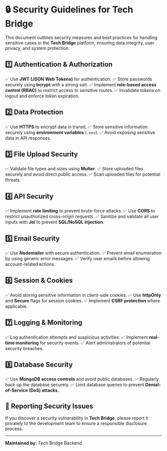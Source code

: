 # 🔒 Security Guidelines for Tech Bridge

This document outlines security measures and best practices for handling sensitive cases in the **Tech Bridge** platform, ensuring data integrity, user privacy, and system protection.

## 1️⃣ Authentication & Authorization
✅ Use **JWT (JSON Web Tokens)** for authentication.
✅ Store passwords securely using **bcrypt** with a strong salt.
✅ Implement **role-based access control (RBAC)** to restrict access to sensitive routes.
✅ Invalidate tokens on logout and enforce token expiration.

## 2️⃣ Data Protection
✅ Use **HTTPS** to encrypt data in transit.
✅ Store sensitive information securely using **environment variables** (`.env`).
✅ Avoid exposing sensitive data in API responses.

## 3️⃣ File Upload Security
✅ Validate file types and sizes using **Multer**.
✅ Store uploaded files securely and avoid direct public access.
✅ Scan uploaded files for potential threats.

## 4️⃣ API Security
✅ Implement **rate limiting** to prevent brute-force attacks.
✅ Use **CORS** to restrict unauthorized cross-origin requests.
✅ Sanitize and validate all user inputs with **Joi** to prevent **SQL/NoSQL injection**.

## 5️⃣ Email Security
✅ Use **Nodemailer** with secure authentication.
✅ Prevent email enumeration by using generic error messages.
✅ Verify user emails before allowing account-related actions.

## 6️⃣ Session & Cookies
✅ Avoid storing sensitive information in client-side cookies.
✅ Use **httpOnly** and **Secure** flags for session cookies.
✅ Implement **CSRF protection** where applicable.

## 7️⃣ Logging & Monitoring
✅ Log authentication attempts and suspicious activities.
✅ Implement **real-time monitoring** for security events.
✅ Alert administrators of potential security breaches.

## 8️⃣ Database Security
✅ Use **MongoDB access controls** and avoid public databases.
✅ Regularly back up the database securely.
✅ Limit database queries to prevent **Denial-of-Service (DoS) attacks**.

## 🚀 Reporting Security Issues
If you discover a security vulnerability in **Tech Bridge**, please report it privately to the development team to ensure a responsible disclosure process.

---
**Maintained by:** Tech Bridge Backend